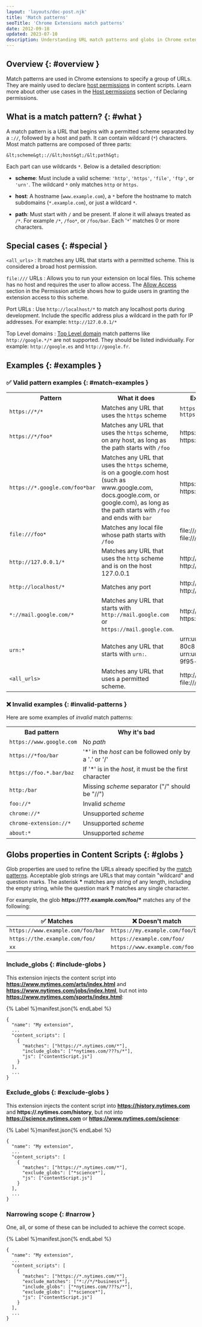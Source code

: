 ```yaml
---
layout: 'layouts/doc-post.njk'
title: 'Match patterns'
seoTitle: 'Chrome Extensions match patterns'
date: 2012-09-18
updated: 2023-07-10
description: Understanding URL match patterns and globs in Chrome extensions.
---
```


## Overview {: #overview }

Match patterns are used in Chrome extensions to specify a group of URLs. They are mainly used to declare [host permissions][host-permissions] in content scripts. Learn more about other use cases in the [Host permissions][host-permissions] section of Declaring permissions.


## What is a match pattern? {: #what }

A match pattern is a URL that begins with a permitted scheme separated by a `://`, followed by a host and path. It can contain wildcard (`*`) characters. Most match patterns are composed of three parts:

```text
&lt;scheme&gt;://&lt;host&gt;/&lt;path&gt;
```

Each part can use wildcards `*`. Below is a detailed description:

- **scheme**: Must include a valid scheme: `'http'`, `'https'`, `'file'`, `'ftp'`, or `'urn'`. The wildcard `*` only matches `http` or `https`.

- **host**: A hostname (`www.example.com`), a `*` before the hostname to match subdomains (`*.example.com`), or just a wildcard `*`.

- **path**: Must start with `/` and be present. If alone it will always treated as `/*`. For example `/*`, `/foo*`, or `/foo/bar`. Each '`*`' matches 0 or more characters.

## Special cases {: #special }

`<all_urls>`
: It matches any URL that starts with a permitted scheme. This is considered a broad host permission.

`file:///` URLs
: Allows you to run your extension on local files. This scheme has no host and requires the user to allow access. The [Allow Access][permissions] section in the Permission article shows how to guide users in granting the extension access to this scheme.

Port URLs
: Use `http://localhost/*` to match any localhost ports during development. Include the specific address plus a wildcard in the path for IP addresses. For example: `http://127.0.0.1/*`

Top Level domains
: [Top Level domain][mdn-tld] match patterns like `http://google.*/*` are not supported. They should be listed individually. For example: `http://google.es` and `http://google.fr`.

## Examples {: #examples }

### ✅ Valid pattern examples {: #match-examples }

<table class="fixed-table width-full">
   <tbody>
      <tr>
         <th style="margin-left:0; padding-left:0">Pattern</th>
         <th style="margin-left:0; padding-left:0">What it does</th>
         <th style="margin-left:0; padding-left:0">Examples of matching URLs</th>
      </tr>
      <tr>
         <td><code>https://*/*</code></td>
         <td>Matches any URL that uses the <code>https</code> scheme</td>
         <td><code>https://www.google.com/</code> <br><code>https://example.org/foo/bar.html</code></li></ul></td>
      </tr>
      <tr>
         <td><code>https://*/foo*</code></td>
         <td>Matches any URL that uses the <code>https</code> scheme, on any host, as long as the path starts with <code>/foo</code></td>
         <td>https://example.com/foo/bar.html https://www.google.com/foo</li></ul></td>
      </tr>
      <tr>
         <td><code>https://*.google.com/foo*bar</code></td>
         <td>Matches any URL that uses the <code>https</code> scheme, is on a google.com host (such as www.google.com, docs.google.com, or google.com), as long as the path starts with <code>/foo</code> and ends with <code>bar</code></td>
         <td>https://www.google.com/foo/baz/bar<br>https://docs.google.com/foobar</td>
      </tr>
      <tr>
         <td><code>file:///foo*</code></td>
         <td>Matches any local file whose path starts with <code>/foo</code></td>
         <td>file:///foo/bar.html<br>file:///foo</td>
      </tr>
      <tr>
         <td><code>http://127.0.0.1/*</code></td>
         <td>Matches any URL that uses the <code>http</code> scheme and is on the host 127.0.0.1</td>
         <td>http://127.0.0.1/<br>http://127.0.0.1/foo/bar.html</td>
      </tr>
      <tr>
         <td><code>http://localhost/*</code></td>
         <td>Matches any port</td>
         <td>http://localhost:3000<br>http://localhost:8080</td>
      </tr>
      <tr>
         <td><code>*://mail.google.com/*</code></td>
         <td>Matches any URL that starts with <code>http://mail.google.com</code> or <code>https://mail.google.com</code>.</td>
         <td>http://mail.google.com/foo/baz/bar<br>https://mail.google.com/foobar</td>
      </tr>
      <tr>
         <td><code>urn:*</code></td>
         <td>Matches any URL that starts with <code>urn:</code>.</td>
         <td>urn:uuid:54723bea-c94e-480e-80c8-a69846c3f582<br>urn:uuid:cfa40aff-07df-45b2-9f95-e023bcf4a6da</td>
      </tr>
      <tr>
         <td><code>&lt;all_urls&gt;</code></td>
         <td>Matches any URL that uses a permitted scheme.</td>
         <td>http://example.org/foo/bar.html<br>file:///bar/baz.html</td>
      </tr>
   </tbody>
</table>

### ❌ Invalid examples {: #invalid-patterns }

Here are some examples of _invalid_ match patterns:

<table class="fixed-table width-full">
   <tbody>
      <tr>
         <th style="margin-left:0; padding-left:0">Bad pattern</th>
         <th style="margin-left:0; padding-left:0">Why it's bad</th>
      </tr>
      <tr>
         <td><code>https://www.google.com</code></td>
         <td>No <em>path</em></td>
      </tr>
      <tr>
         <td><code>https://*foo/bar</code></td>
         <td>'*' in the <em>host</em> can be followed only by a '.' or '/'</td>
      </tr>
      <tr>
         <td><code>https://foo.*.bar/baz&nbsp;</code></td>
         <td>If '*' is in the <em>host</em>, it must be the first character</td>
      </tr>
      <tr>
         <td><code>http:/bar</code></td>
         <td>Missing <em>scheme</em> separator ("/" should be "//")</td>
      </tr>
      <tr>
         <td><code>foo://*</code></td>
         <td>Invalid <em>scheme</em></td>
      </tr>
      <tr>
         <td><code>chrome://*</code></td>
         <td>Unsupported <em>scheme</em></td>
      </tr>
      <tr>
         <td><code>chrome-extension://*</code></td>
         <td>Unsupported <em>scheme</em></td>
      </tr>
      <tr>
         <td><code>about:*</code></td>
         <td>Unsupported <em>scheme</em></td>
      </tr>
   </tbody>
</table>

## Globs properties in Content Scripts {: #globs }

Glob properties are used to refine the URLs already specified by the [match patterns](#what). Acceptable glob
strings are URLs that may contain "wildcard" and question marks. The asterisk **\***
matches any string of any length, including the empty string, while the question mark **?** matches
any single character.

For example, the glob **https://???.example.com/foo/\*** matches any of the following:

| ✅ Matches                        | ❌ Doesn't match                 |
| --------------------------------- | -------------------------------- |
| `https://www.example.com/foo/bar` | `https://my.example.com/foo/bar` |
| `https://the.example.com/foo/`    | `https://example.com/foo/`       |
| `xx`                              | `https://www.example.com/foo`    |

### Include_globs {: #include-globs }

This extension injects the content script into **https://www.nytimes.com/arts/index.html** and
**https://www.nytimes.com/jobs/index.html**, but not into
**https://www.nytimes.com/sports/index.html**:

{% Label %}manifest.json{% endLabel %}

```json/6
{
  "name": "My extension",
  ...
  "content_scripts": [
    {
      "matches": ["https://*.nytimes.com/*"],
      "include_globs": ["*nytimes.com/???s/*"],
      "js": ["contentScript.js"]
    }
  ],
  ...
}
```

### Exclude_globs {: #exclude-globs }

This extension injects the content script into **https://history.nytimes.com** and
**https://.nytimes.com/history**, but not into **https://science.nytimes.com** or
**https://www.nytimes.com/science**:

{% Label %}manifest.json{% endLabel %}

```json/6
{
  "name": "My extension",
  ...
  "content_scripts": [
    {
      "matches": ["https://*.nytimes.com/*"],
      "exclude_globs": ["*science*"],
      "js": ["contentScript.js"]
    }
  ],
  ...
}
```

### Narrowing scope {: #narrow }

One, all, or some of these can be included to achieve the correct scope.

{% Label %}manifest.json{% endLabel %}

```json/6-8
{
  "name": "My extension",
  ...
  "content_scripts": [
    {
      "matches": ["https://*.nytimes.com/*"],
      "exclude_matches": ["*://*/*business*"],
      "include_globs": ["*nytimes.com/???s/*"],
      "exclude_globs": ["*science*"],
      "js": ["contentScript.js"]
    }
  ],
  ...
}
```

[content-scripts]: /docs/extensions/mv3/content_scripts
[permissions]: /docs/extensions/mv3/declare_permissions/
[host-permissions]: /docs/extensions/mv3/declare_permissions/#host-permissions
[mdn-tld]: https://developer.mozilla.org/docs/Glossary/TLD